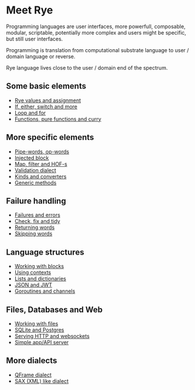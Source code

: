 # Meet Rye

Programming languages are user interfaces, more powerfull, composable, modular, scriptable,
potentially more complex and users might be specific, but still user interfaces.

Programming is translation from computational substrate language to user / domain language or reverse.

Rye language lives close to the user / domain end of the spectrum.

## Some basic elements

* <a href="./TOUR_1.html">Rye values and assignment</a>
* <a href="./TOUR_2.html">If, either, switch and more</a>
* <a href="./TOUR_3.html">Loop and for</a>
* <a href="./TOUR_4.html">Functions, pure functions and curry</a>

## More specific elements

* <a class="wip" href="./TOUR_11.html">Pipe-words, op-words</a>
* <a class="" href="./TOUR_12.html">Injected block</a>
* <a class="" href="./TOUR_16.html">Map, filter and HOF-s</a>
* <a class="wip" href="./TOUR_13.html">Validation dialect</a>
* <a class="notyet" href="./TOUR_14.html">Kinds and converters</a>
* <a class="notyet" href="./TOUR_15.html">Generic methods</a>

## Failure handling

* <a class="notyet" href="./TOUR_14.html">Failures and errors</a>
* <a class="notyet" href="./TOUR_14.html">Check, fix and tidy</a>
* <a class="notyet" href="./TOUR_14.html">Returning words</a>
* <a class="notyet" href="./TOUR_14.html">Skipping words</a>

## Language structures

* <a class="notyet" href="./TOUR_11.html">Working with blocks</a>
* <a class="notyet" href="./TOUR_11.html">Using contexts</a>
* <a class="notyet" href="./TOUR_11.html">Lists and dictionaries</a>
* <a class="notyet" href="./TOUR_11.html">JSON and JWT</a>
* <a class="notyet" href="./TOUR_11.html">Goroutines and channels</a>

## Files, Databases and Web

* <a class="notyet" href="./TOUR_41.html">Working with files</a>
* <a class="wip" href="./TOUR_42.html">SQLite and Postgres</a>
* <a class="wip" href="./TOUR_43.html">Serving HTTP and websockets</a>
* <a class="notyet" href="./TOUR_44.html">Simple app/API server</a>


## More dialects

* <a class="notyet" href="./TOUR_11.html">QFrame dialect</a>
* <a class="notyet" href="./TOUR_11.html">SAX (XML) like dialect</a>




